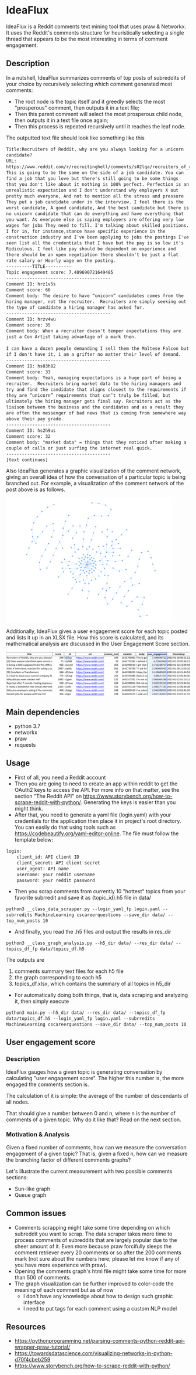 # IdeaFlux
IdeaFlux is a Reddit comments text mining tool that uses praw & Networkx. It uses the Reddit's comments structure for heuristically selecting a single thread that appears to be the most interesting in terms of comment engagement.

## Description
In a nutshell, IdeaFlux summarizes comments of top posts of subreddits of your choice by recursively selecting which comment generated most comments: 
- The root node is the topic itself and it greedly selects the most "prosperous" comment, then outputs it in a text file;
- Then this parent comment will select the most prosperous child node, then outputs it in a text file once again;
- Then this process is repeated recursively until it reaches the leaf node.

The outputted text file should look like something like this

```
Title:Recruiters of Reddit, why are you always looking for a unicorn candidate?
URL: https://www.reddit.com/r/recruitinghell/comments/s02lqa/recruiters_of_reddit_why_are_you_always_looking/
This is going to be the same on the side of a job candidate. You can find a job that you love but there's still going to be some things that you don't like about it nothing is 100% perfect. Perfection is an unrealistic expectation and I don't understand why employers X out pretty much everyone, And not to mention all the stress and pressure They put a job candidate under in the interview. I feel there is the worst candidate, A good candidate, And the best candidate but there is no unicorn candidate that can do everything and have everything that you want. As everyone else is saying employers are offering very low wages for jobs They need to fill. I'm talking about skilled positions. I for in, for instance,stance have specific experience in the construction industry and I've been applying to jobs the postings I've seen list all the credentials that I have but the pay is so low it's Ridiculous. I feel like pay should be dependent on experience and there should be an open negotiation there shouldn't be just a flat rate salary or Hourly wage on the posting.
----------TITLE----------
Topic engagement score: 7.489690721649485
----------------------------------------
Comment ID: hrz1v5s
Comment score: 66
Comment body: The desire to have “unicorn” candidates comes from the hiring manager, not the recruiter.  Recruiters are simply seeking out the type of candidate a hiring manager has asked for.
----------------------------------------
Comment ID: hrzv4wu
Comment score: 35
Comment body: When a recruiter doesn't temper expectations they are just a Con Artist taking advantage of a mark then.

I can have a dozen people demanding I sell them the Maltese Falcon but if I don't have it, i am a grifter no matter their level of demand.
----------------------------------------
Comment ID: hs03h82
Comment score: 33
Comment body: Yeah, managing expectations is a huge part of being a recruiter.  Recruiters bring market data to the hiring managers and try and find the candidate that aligns closest to the requirements if they are “unicorn” requirements that can’t truly be filled, but ultimately the hiring manager gets final say. Recruiters act as the liaison between the business and the candidates and as a result they are often the messenger of bad news that is coming from somewhere way above their pay grade.
----------------------------------------
Comment ID: hs2h9us
Comment score: 32
Comment body: "market data" = things that they noticed after making a couple of calls or just surfing the internet real quick.
----------------------------------------
[text continues]
```

Also IdeaFlux generates a graphic visualization of the comment network, giving an overall idea of how the conversation of a particular topic is being branched out. For example, a visualization of the comment network of the post above is as follows.

<img src="https://github.com/C-opt/idea_flux/blob/master/github_data/s02lqa.png?raw=true" width=90% height=75%>

Additionally, IdeaFlux gives a user engagement score for each topic posted and lists it up in an XLSX file. How this score is calculated, and its mathematical analysis are discussed in the User Engagement Score section. 

<img src="https://github.com/C-opt/idea_flux/blob/master/github_data/topics_df.png?raw=true" width=100% height=100%>

## Main dependencies
- python 3.7
- networkx 
- praw
- requests

## Usage
- First of all, you need a Reddit account
- Then you are going to need to create an app within reddit to get the OAuth2 keys to access the API. For more info on that matter, see the section "The Reddit API" on https://www.storybench.org/how-to-scrape-reddit-with-python/. Generating the keys is easier than you might think.
- After that, you need to generate a yaml file (login.yaml) with your credentials for the application then place it in project's root directory. You can easily do that using tools such as https://codebeautify.org/yaml-editor-online. The file must follow the template below:
```
login: 
    client_id: API client ID
    client_secret: API client secret
    user_agent: API name
    username: your reddit username
    password: your reddit password
```
- Then you scrap comments from currently 10 "hottest" topics from your favorite subrredit and save it as {topic_id}.h5 file in data/ 
```
python3 __class_data_scrapper.py --login_yaml_fp login.yaml --subrredits MachineLearning cscareerquestions --save_dir data/ --top_num_posts 10
```

- And finally, you read the .h5 files and output the results in res_dir
```
python3 __class_graph_analysis.py --h5_dir data/ --res_dir data/ --topics_df_fp data/topics_df.h5
```
The outputs are 
1. comments summary text files for each h5 file
2. the graph corresponding to each h5
3. topics_df.xlsx, which contains the summary of all topics in h5_dir
- For automatically doing both things, that is, data scraping and analyzing it, then simply execute
```
python3 main.py --h5_dir data/ --res_dir data/ --topics_df_fp data/topics_df.h5 --login_yaml_fp login.yaml --subrredits MachineLearning cscareerquestions --save_dir data/ --top_num_posts 10
```
## User engagement score
### Description 
IdeaFlux gauges how a given topic is generating conversation by calculating "user engagement score". The higher this number is, the more engaged the comments section is. 

The calculation of it is simple: the average of the number of descendants of all nodes. 

That should give a number between 0 and n, where n is the number of comments of a given topic. Why do it like that? Read on the next section.
### Motivation & Analysis
Given a fixed number of comments, how can we measure the conversation engagement of a given topic? That is, given a fixed n, how can we measure the branching factor of different comments graphs?

Let's illustrate the current measurement with two possible comments sections:
- Sun-like graph
- Queue graph

## Common issues
- Comments scrapping might take some time depending on which subreddit you want to scrap. The data scraper takes more time to process comments of subreddits that are largely popular due to the sheer amount of it. Even more because praw forcifully sleeps the comment retriever every 20 comments or so after the 200 comments mark (not sure about the numbers here; please let me know if any of you have more experience with praw). 
- Opening the comments graph's  html file might take some time for more than 500 of comments.
- The graph visualization can be further improved to color-code the meaning of each comment but as of now
    - I don't have any knowledge about how to design such graphic interface
    - I need to put tags for each comment using a custom NLP model

## Resources
- https://pythonprogramming.net/parsing-comments-python-reddit-api-wrapper-praw-tutorial/
- https://towardsdatascience.com/visualizing-networks-in-python-d70f4cbeb259
- https://www.storybench.org/how-to-scrape-reddit-with-python/
